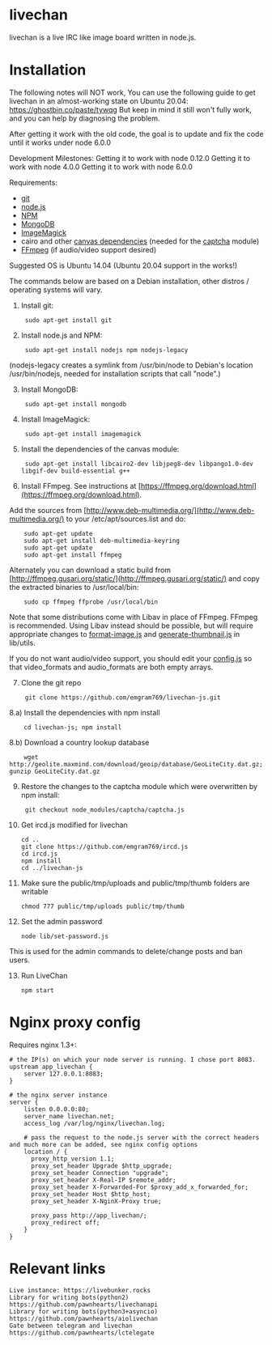livechan
====

livechan is a live IRC like image board written in node.js.

Installation
====

The following notes will NOT work, You can use the following guide to get livechan in an almost-working state on Ubuntu 20.04: https://ghostbin.co/paste/tywqg
But keep in mind it still won't fully work, and you can help by diagnosing the problem.

After getting it work with the old code, the goal is to update and fix the code until it works under node 6.0.0

Development Milestones:
Getting it to work with node 0.12.0
Getting it to work with node 4.0.0
Getting it to work with node 6.0.0

Requirements:
- [git](http://git-scm.com/)
- [node.js](http://nodejs.org/)
- [NPM](https://npmjs.org/)
- [MongoDB](http://www.mongodb.org/)
- [ImageMagick](http://imagemagick.org/script/index.php)
- cairo and other [canvas dependencies](https://github.com/LearnBoost/node-canvas/wiki/_pages) (needed for the [captcha](https://npmjs.org/package/captcha) module)
- [FFmpeg](https://ffmpeg.org/) (if audio/video support desired)

Suggested OS is Ubuntu 14.04 (Ubuntu 20.04 support in the works!)

The commands below are based on a Debian installation, other distros / operating systems will vary.
1) Install git:

        sudo apt-get install git

2) Install node.js and NPM:

        sudo apt-get install nodejs npm nodejs-legacy

(nodejs-legacy creates a symlink from /usr/bin/node to Debian's location /usr/bin/nodejs, needed for installation scripts that call "node".)

3) Install MongoDB:

        sudo apt-get install mongodb

4) Install ImageMagick:

        sudo apt-get install imagemagick

5) Install the dependencies of the canvas module:

        sudo apt-get install libcairo2-dev libjpeg8-dev libpango1.0-dev libgif-dev build-essential g++

6) Install FFmpeg. See instructions at [https://ffmpeg.org/download.html](https://ffmpeg.org/download.html).

Add the sources from [http://www.deb-multimedia.org/](http://www.deb-multimedia.org/) to your /etc/apt/sources.list and do:

        sudo apt-get update
        sudo apt-get install deb-multimedia-keyring
        sudo apt-get update
        sudo apt-get install ffmpeg

Alternately you can download a static build from [http://ffmpeg.gusari.org/static/](http://ffmpeg.gusari.org/static/) and copy the extracted binaries to /usr/local/bin:

        sudo cp ffmpeg ffprobe /usr/local/bin

Note that some distributions come with Libav in place of FFmpeg. FFmpeg is recommended. Using Libav instead should be possible, but will require appropriate changes to [format-image.js](https://github.com/emgram769/livechan-js/blob/master/lib/utils/format-image.js) and [generate-thumbnail.js](https://github.com/emgram769/livechan-js/blob/master/lib/utils/generate-thumbnail.js) in lib/utils.

If you do not want audio/video support, you should edit your [config.js](https://github.com/emgram769/livechan-js/blob/master/config.js) so that video_formats and audio_formats are both empty arrays.

7) Clone the git repo

        git clone https://github.com/emgram769/livechan-js.git

8.a) Install the dependencies with npm install

        cd livechan-js; npm install

8.b) Download a country lookup database

        wget http://geolite.maxmind.com/download/geoip/database/GeoLiteCity.dat.gz; gunzip GeoLiteCity.dat.gz

9) Restore the changes to the captcha module which were overwritten by npm install:

        git checkout node_modules/captcha/captcha.js
    
10) Get ircd.js modified for livechan

        cd ..
        git clone https://github.com/emgram769/ircd.js
        cd ircd.js
        npm install
        cd ../livechan-js

11) Make sure the public/tmp/uploads and public/tmp/thumb folders are writable

        chmod 777 public/tmp/uploads public/tmp/thumb

12) Set the admin password

        node lib/set-password.js

This is used for the admin commands to delete/change posts and ban users.

13) Run LiveChan

        npm start

Nginx proxy config
====
Requires nginx 1.3+:

```nginx
# the IP(s) on which your node server is running. I chose port 8083.
upstream app_livechan {
    server 127.0.0.1:8083;
}

# the nginx server instance
server {
    listen 0.0.0.0:80;
    server_name livechan.net;
    access_log /var/log/nginx/livechan.log;

    # pass the request to the node.js server with the correct headers and much more can be added, see nginx config options
    location / {
      proxy_http_version 1.1;
      proxy_set_header Upgrade $http_upgrade;
      proxy_set_header Connection "upgrade";
      proxy_set_header X-Real-IP $remote_addr;
      proxy_set_header X-Forwarded-For $proxy_add_x_forwarded_for;
      proxy_set_header Host $http_host;
      proxy_set_header X-NginX-Proxy true;

      proxy_pass http://app_livechan/;
      proxy_redirect off;
    }
}
```

Relevant links
====
    Live instance: https://livebunker.rocks
    Library for writing bots(python2) https://github.com/pawnhearts/livechanapi
    Library for writing bots(python3+asyncio) https://github.com/pawnhearts/aiolivechan
    Gate between telegram and livechan https://github.com/pawnhearts/lctelegate
